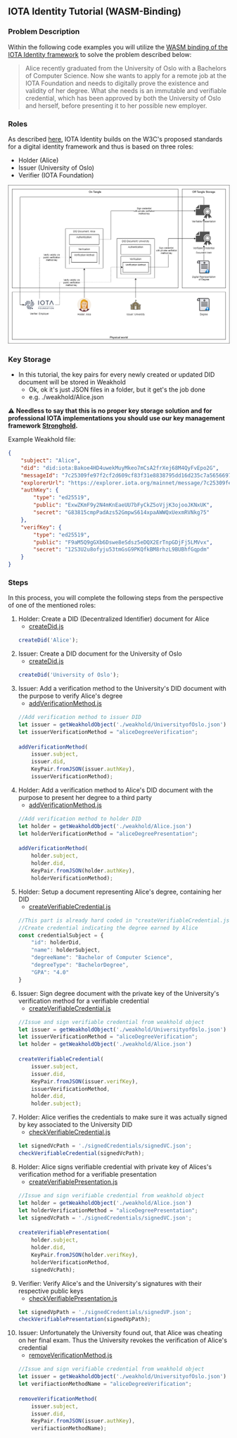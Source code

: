 ## IOTA Identity Tutorial (WASM-Binding)

### Problem Description
Within the following code examples you will utilize the [WASM binding of the IOTA Identity framework](https://github.com/iotaledger/identity.rs/tree/dev/bindings/wasm/examples) to solve the problem described below:
> Alice recently graduated from the University of Oslo with a Bachelors of Computer Science. Now she wants to apply for a remote job at the IOTA Foundation and needs to digitally prove the existence and validity of her degree. What she needs is an immutable and verifiable credential, which has been approved by both the University of Oslo and herself, before presenting it to her possible new employer.

### Roles
As described [here](https://www.iota.org/solutions/digital-identity), IOTA Identity builds on the W3C's proposed standards for a digital identity framework and thus is based on three roles:
- Holder (Alice)
- Issuer (University of Oslo)
- Verifier (IOTA Foundation)

![banner](./Identity_Tutorial_Chart.png)

### Key Storage
- In this tutorial, the key pairs for every newly created or updated DID document will be stored in Weakhold
    - Ok, ok it's just JSON files in a folder, but it get's the job done
    - e.g. ./weakhold/Alice.json

:warning: **Needless to say that this is no proper key storage solution and for professional IOTA implementations you should use our key management framework [Stronghold](https://github.com/iotaledger/stronghold.rs).**

Example Weakhold file:
```json
{
    "subject": "Alice",
    "did": "did:iota:Bakoe4HD4uwekMuyMkeo7mCsA2frXej68M4QyFvEpo2G",
    "messageId": "7c25309fe97f2cf2d609cf83f31e8838795dd16d235c7a56566970309a0d6dbd",
    "explorerUrl": "https://explorer.iota.org/mainnet/message/7c25309fe97f2cf2d609cf83f31e8838795dd16d235c7a56566970309a0d6dbd",
    "authKey": {
        "type": "ed25519",
        "public": "ExwZKmF9y2N4mKnEaeUU7bFyCkZ5oVjjK3ojooJKNxUK",
        "secret": "G83815cmpPadAzs52GmpwS614xpaAWWQxUexmRVNkg75"
    },
    "verifKey": {
        "type": "ed25519",
        "public": "F9aM5Q9gGXb6Dswe8eSdsz5eDQX2ErTnpGDjFj5LMVvx",
        "secret": "12S3U2u8ofyju53tmGsG9PKQfkBM8rhzL9BUBhfGqpdm"
    }
}
```

### Steps
In this process, you will complete the following steps from the perspective of one of the mentioned roles:
1. Holder: Create a DID (Decentralized Identifier) document for Alice
    - [createDid.js](createDid.js)
    ```javascript
    createDid('Alice');
    ```
2. Issuer: Create a DID document for the University of Oslo
    - [createDid.js](createDid.js)
    ```javascript
    createDid('University of Oslo');
    ```
3. Issuer: Add a verification method to the University's DID document with the purpose to verify Alice's degree
    - [addVerificationMethod.js](addVerificationMethod.js)
    ```javascript
    //Add verification method to issuer DID
    let issuer = getWeakholdObject('./weakhold/UniversityofOslo.json')
    let issuerVerificationMethod = "aliceDegreeVerification";

    addVerificationMethod(
        issuer.subject,
        issuer.did,
        KeyPair.fromJSON(issuer.authKey),
        issuerVerificationMethod);
    ```
4. Holder: Add a verification method to Alice's DID document with the purpose to present her degree to a third party
    - [addVerificationMethod.js](addVerificationMethod.js)
    ```javascript
    //Add verification method to holder DID
    let holder = getWeakholdObject('./weakhold/Alice.json')
    let holderVerificationMethod = "aliceDegreePresentation";

    addVerificationMethod(
        holder.subject,
        holder.did,
        KeyPair.fromJSON(holder.authKey),
        holderVerificationMethod);
    ```
5. Holder: Setup a document representing Alice's degree, containing her DID
    - [createVerifiableCredential.js](createVerifiableCredential.js)
    ```javascript
    //This part is already hard coded in "createVerifiableCredential.js"
    //Create credential indicating the degree earned by Alice
    const credentialSubject = {
        "id": holderDid,
        "name": holderSubject,
        "degreeName": "Bachelor of Computer Science",
        "degreeType": "BachelorDegree",
        "GPA": "4.0"
    }
    ```
6. Issuer: Sign degree document with the private key of the University's verification method for a verifiable credential
    - [createVerifiableCredential.js](createVerifiableCredential.js)
    ```javascript
    //Issue and sign verifiable credential from weakhold object
    let issuer = getWeakholdObject('./weakhold/UniversityofOslo.json')
    let issuerVerificationMethod = "aliceDegreeVerification";
    let holder = getWeakholdObject('./weakhold/Alice.json')

    createVerifiableCredential(
        issuer.subject,
        issuer.did,
        KeyPair.fromJSON(issuer.verifKey),
        issuerVerificationMethod,
        holder.did,
        holder.subject);
    ```
7. Holder: Alice verifies the credentials to make sure it was actually signed by key associated to the University DID
    - [checkVerifiableCredential.js](checkVerifiableCredential.js)
    ```javascript
    let signedVcPath = './signedCredentials/signedVC.json';
    checkVerifiableCredential(signedVcPath);
    ```
8. Holder: Alice signs verifiable credential with private key of Alices's verification method for a verifiable presentation
    - [createVerifiablePresentation.js](createVerifiablePresentation.js)
    ```javascript
    //Issue and sign verifiable credential from weakhold object
    let holder = getWeakholdObject('./weakhold/Alice.json')
    let holderVerificationMethod = "aliceDegreePresentation";
    let signedVcPath = './signedCredentials/signedVC.json';

    createVerifiablePresentation(
        holder.subject,
        holder.did,
        KeyPair.fromJSON(holder.verifKey),
        holderVerificationMethod,
        signedVcPath);
    ```
9. Verifier: Verify Alice's and the University's signatures with their respective public keys
    - [checkVerifiablePresentation.js](checkVerifiablePresentation.js)
    ```javascript
    let signedVpPath = './signedCredentials/signedVP.json';
    checkVerifiablePresentation(signedVpPath);
    ```
10. Issuer: Unfortunately the University found out, that Alice was cheating on her final exam. Thus the University revokes the verification of Alice's credential
    - [removeVerificationMethod.js](removeVerificationMethod.js)
    ```javascript
    //Issue and sign verifiable credential from weakhold object
    let issuer = getWeakholdObject('./weakhold/UniversityofOslo.json')
    let verifiactionMethodName = "aliceDegreeVerification";

    removeVerificationMethod(
        issuer.subject,
        issuer.did,
        KeyPair.fromJSON(issuer.authKey),
        verifiactionMethodName);
    ```